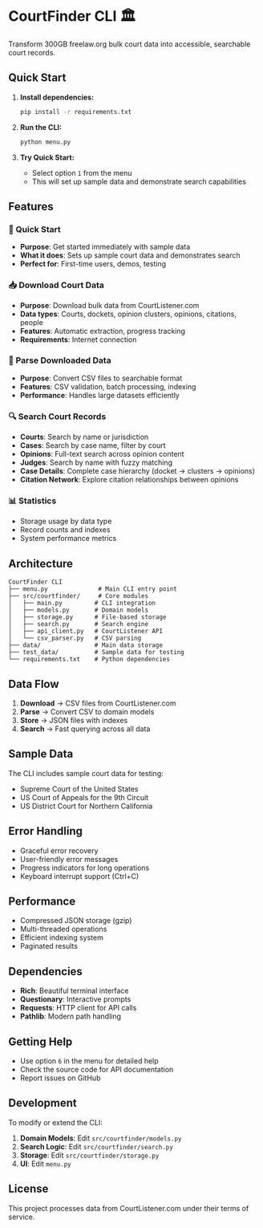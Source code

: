 # CourtFinder CLI 🏛️

Transform 300GB freelaw.org bulk court data into accessible, searchable court records.

## Quick Start

1. **Install dependencies:**
   ```bash
   pip install -r requirements.txt
   ```

2. **Run the CLI:**
   ```bash
   python menu.py
   ```

3. **Try Quick Start:**
   - Select option `1` from the menu
   - This will set up sample data and demonstrate search capabilities

## Features

### 🚀 Quick Start
- **Purpose**: Get started immediately with sample data
- **What it does**: Sets up sample court data and demonstrates search
- **Perfect for**: First-time users, demos, testing

### 📥 Download Court Data
- **Purpose**: Download bulk data from CourtListener.com
- **Data types**: Courts, dockets, opinion clusters, opinions, citations, people
- **Features**: Automatic extraction, progress tracking
- **Requirements**: Internet connection

### 🔧 Parse Downloaded Data
- **Purpose**: Convert CSV files to searchable format
- **Features**: CSV validation, batch processing, indexing
- **Performance**: Handles large datasets efficiently

### 🔍 Search Court Records
- **Courts**: Search by name or jurisdiction
- **Cases**: Search by case name, filter by court
- **Opinions**: Full-text search across opinion content
- **Judges**: Search by name with fuzzy matching
- **Case Details**: Complete case hierarchy (docket → clusters → opinions)
- **Citation Network**: Explore citation relationships between opinions

### 📊 Statistics
- Storage usage by data type
- Record counts and indexes
- System performance metrics

## Architecture

```
CourtFinder CLI
├── menu.py              # Main CLI entry point
├── src/courtfinder/     # Core modules
│   ├── main.py         # CLI integration
│   ├── models.py       # Domain models
│   ├── storage.py      # File-based storage
│   ├── search.py       # Search engine
│   ├── api_client.py   # CourtListener API
│   └── csv_parser.py   # CSV parsing
├── data/               # Main data storage
├── test_data/          # Sample data for testing
└── requirements.txt    # Python dependencies
```

## Data Flow

1. **Download** → CSV files from CourtListener.com
2. **Parse** → Convert CSV to domain models
3. **Store** → JSON files with indexes
4. **Search** → Fast querying across all data

## Sample Data

The CLI includes sample court data for testing:
- Supreme Court of the United States
- US Court of Appeals for the 9th Circuit
- US District Court for Northern California

## Error Handling

- Graceful error recovery
- User-friendly error messages
- Progress indicators for long operations
- Keyboard interrupt support (Ctrl+C)

## Performance

- Compressed JSON storage (gzip)
- Multi-threaded operations
- Efficient indexing system
- Paginated results

## Dependencies

- **Rich**: Beautiful terminal interface
- **Questionary**: Interactive prompts
- **Requests**: HTTP client for API calls
- **Pathlib**: Modern path handling

## Getting Help

- Use option `6` in the menu for detailed help
- Check the source code for API documentation
- Report issues on GitHub

## Development

To modify or extend the CLI:

1. **Domain Models**: Edit `src/courtfinder/models.py`
2. **Search Logic**: Edit `src/courtfinder/search.py`
3. **Storage**: Edit `src/courtfinder/storage.py`
4. **UI**: Edit `menu.py`

## License

This project processes data from CourtListener.com under their terms of service.